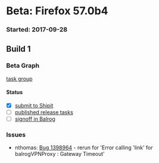 # Beta: Firefox 57.0b4

### Started: 2017-09-28

## Build 1

### Beta Graph
[task group](https://tools.taskcluster.net/push-inspector/#/deNL0h2DTy6JN_rrrUqY4w)


#### Status
- [x] [submit to Shipit](https://wiki.mozilla.org/Release:Release_Automation_on_Mercurial:Starting_a_Release#Submit_to_Ship_It)
- [ ] [published release tasks](../how-tos/relpro.md#4-publish-release)
- [ ] [signoff in Balrog](../how-tos/relpro.md#3-signoffs)

### Issues
- nthomas: [Bug 1398964](https://bugzil.la/1398964) - rerun for 'Error calling 'link' for balrogVPNProxy : Gateway Timeout'
